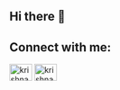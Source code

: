 ## Hi there 👋

<!--
**krishna-warfade/krishna-warfade** is a ✨ _special_ ✨ repository because its `README.md` (this file) appears on your GitHub profile.

Here are some ideas to get you started:

- 🔭 I’m currently working on ...
- 🌱 I’m currently learning ...
- 👯 I’m looking to collaborate on ...
- 🤔 I’m looking for help with ...
- 💬 Ask me about ...
- 📫 How to reach me: ...
- 😄 Pronouns: ...
- ⚡ Fun fact: ...
-->
<h2>Connect with me: </h2>
<p align="left">
<a href="https://www.linkedin.com/in/krishna-warfade-809ab3326/" target="blank"><img align="center" src="https://raw.githubusercontent.com/rahuldkjain/github-profile-readme-generator/master/src/images/icons/Social/linked-in-alt.svg" alt="krishna-warfade-809ab3326" height="30" width="40" /></a>
<a href="https://instagram.com/krishna.warfade" target="blank"><img align="center" src="https://raw.githubusercontent.com/rahuldkjain/github-profile-readme-generator/master/src/images/icons/Social/instagram.svg" alt="krishna.warfade" height="30" width="40" /></a>
</p>
